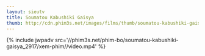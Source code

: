 ```yaml
---
layout: sieutv
title: Soumatou Kabushiki Gaisya
thumb: http://cdn.phim3s.net/images/films/thumb/soumatou-kabushiki-gaisya-soumatou-kabushiki-gaisya-2012.jpg
---
```

{% include jwpadv src='//phim3s.net/phim-bo/soumatou-kabushiki-gaisya_2917/xem-phim//video.mp4' %}